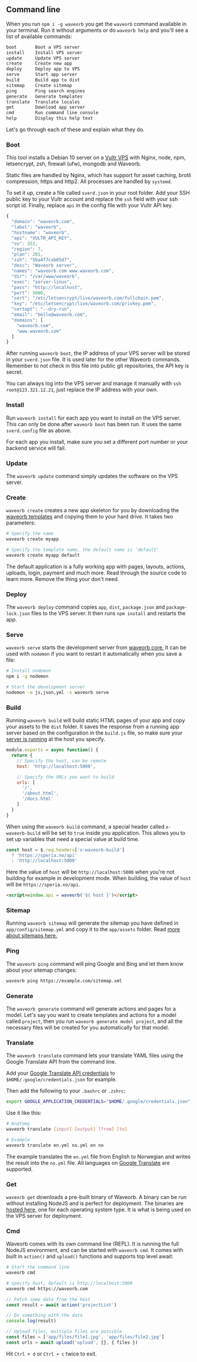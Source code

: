 ## Command line
When you run `npm i -g waveorb` you get the `waveorb` command available in your terminal. Run it without arguments or do `waveorb help` and you'll see a list of available commands:
```md
boot       Boot a VPS server
install    Install VPS server
update     Update VPS server
create     Create new app
deploy     Deploy app to VPS
serve      Start app server
build      Build app to dist
sitemap    Create sitemap
ping       Ping search engines
generate   Generate templates
translate  Translate locales
get        Download app server
cmd        Run command line console
help       Display this help text
```

Let's go through each of these and explain what they do.

### Boot
This tool installs a Debian 10 server on a [Vultr VPS](https://vultr.com) with Nginx, node, npm, letsencrypt, zsh, firewall (ufw), mongodb and Waveorb.

Static files are handled by Nginx, which has support for asset caching, brotli compression, https and http2. All processes are handled by `systemd`.

To set it up, create a file called `sverd.json` in your root folder. Add your SSH public key to your Vultr account and replace the `ssh` field with your ssh script id. Finally, replace `api` in the config file with your Vultr API key.
```js
{
  "domain": "waveorb.com",
  "label": "waveorb",
  "hostname": "waveorb",
  "api": "VULTR_API_KEY",
  "os": 352,
  "region": 7,
  "plan": 201,
  "ssh": "5ba4f7cab05d7",
  "desc": "Waveorb server",
  "names": "waveorb.com www.waveorb.com",
  "dir": "/var/www/waveorb",
  "exec": "server-linux",
  "pass": "http://localhost",
  "port": 5000,
  "cert": "/etc/letsencrypt/live/waveorb.com/fullchain.pem",
  "key": "/etc/letsencrypt/live/waveorb.com/privkey.pem",
  "certopt": "--dry-run",
  "email": "hello@waveorb.com",
  "domains": [
    "waveorb.com",
    "www.waveorb.com"
  ]
}
```

After running `waveorb boot`, the IP address of your VPS server will be stored in your `sverd.json` file. It is used later for the other Waveorb commands. Remember to not check in this file into public git repositories, the API key is secret.

You can always log into the VPS server and manage it manually with `ssh root@123.321.12.21`, just replace the IP address with your own.

### Install

Run `waveorb install` for each app you want to install on the VPS server. This can only be done after `waveorb boot` has been run. It uses the same `sverd.config` file as above.

For each app you install, make sure you set a different port number or your backend service will fail.

### Update

The `waveorb update` command simply updates the software on the VPS server.

### Create

`waveorb create` creates a new app skeleton for you by downloading the [waveorb templates](https://github.com/eldoy/waveorb-templates) and copying them to your hard drive. It takes two parameters:
```bash
# Specify the name
waveorb create myapp

# Specify the template name, the default name is 'default'
waveorb create myapp default
```
The default application is a fully working app with pages, layouts, actions, uploads, login, payment and much more. Read through the source code to learn more. Remove the thing your don't need.

### Deploy
The `waveorb deploy` command copies `app`, `dist`, `package.json` and `package-lock.json` files to the VPS server. It then runs `npm install` and restarts the app.

### Serve
`waveorb serve` starts the development server from [waveorb core.](https://github.com/eldoy/waveorb-core) It can be used with `nodemon` if you want to restart it automatically when you save a file:
```bash
# Install nodemon
npm i -g nodemon

# Start the development server
nodemon -e js,json,yml -x waveorb serve
```

### Build
Running `waveorb build` will build static HTML pages of your app and copy your assets to the `dist` folder. It saves the response from a running app server based on the configuration in the `build.js` file, so make sure your [server is running](/doc/getting-started) at the host you specify.
```js
module.exports = async function() {
  return {
    // Specify the host, can be remote
    host: 'http://localhost:5000',

    // Specify the URLs you want to build
    urls: [
      '/',
      '/about.html',
      '/docs.html'
    ]
  }
}
```

When using the `waveorb build` command, a special header called `x-waveorb-build` will be set to `true` inside you application. This allows you to set up variables that need a special value at build time.
```js
const host = $.req.headers['x-waveorb-build']
  ? 'https://speria.no/api'
  : 'http://localhost:5000'
```

Here the value of `host` will be `http://localhost:5000` when you're not building for example in development mode. When building, the value of `host` will be `https://speria.no/api`.
```html
<script>window.api = waveorb('${ host }')</script>
```

### Sitemap
Running `waveorb sitemap` will generate the sitemap you have defined in `app/config/sitemap.yml` and copy it to the `app/assets` folder. Read [more about sitemaps here.](/doc/seo-and-marketing.html#sitemap)

### Ping
The `waveorb ping` command will ping Google and Bing and let them know about your sitemap changes:
```bash
waveorb ping https://example.com/sitemap.xml
```

### Generate
The `waveorb generate` command will generate actions and pages for a model. Let's say you want to create templates and actions for a model called `project`, then you run `waveorb generate model project`, and all the necessary files will be created for you automatically for that model.

### Translate
The `waveorb translate` command lets your translate YAML files using the Google Translate API from the command line.

Add your [Google Translate API credentials](https://cloud.google.com/translate/docs) to `$HOME/.google/credentials.json` for example.

Then add the following to your `.bashrc` or `.zshrc`:
```bash
export GOOGLE_APPLICATION_CREDENTIALS="$HOME/.google/credentials.json"
```

Use it like this:
```bash
# Anatomy
waveorb translate [input] [output] [from] [to]

# Example
waveorb translate en.yml no.yml en no
```
The example translates the `en.yml` file from English to Norwegian and writes the result into the `no.yml` file. All languages on [Google Translate](https://translate.google.com) are supported.

### Get
`waveorb get` downloads a pre-built binary of Waveorb. A binary can be run without installing NodeJS and is perfect for deployment. The binaries are [hosted here,](https://github.com/eldoy/waveorb-bin) one for each operating system type. It is what is being used on the VPS server for deployment.

### Cmd
Waveorb comes with its own command line (REPL). It is running the full NodeJS environment, and can be started with `waveorb cmd`. It comes with built in `action()` and `upload()` functions and supports top level await:
```bash
# Start the command line
waveorb cmd

# Specify host, default is http://localhost:5000
waveorb cmd https://waveorb.com
```

```js
// Fetch some data from the host
const result = await action('projectList')

// Do something with the data
console.log(result)

// Upload files, multiple files are possible
const files = ['app/files/file1.jpg', 'app/files/file2.jpg']
const urls = await upload('upload', {}, { files })
```

Hit `Ctrl + d` or `Ctrl + c` twice to exit.
